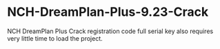 # NCH-DreamPlan-Plus-9.23-Crack
NCH DreamPlan Plus Crack registration code full serial key also requires very little time to load the project.
